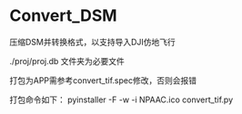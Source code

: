 # Convert_DSM
压缩DSM并转换格式，以支持导入DJI仿地飞行

./proj/proj.db 文件夹为必要文件

打包为APP需参考convert_tif.spec修改，否则会报错

打包命令如下：
pyinstaller -F -w -i NPAAC.ico convert_tif.py